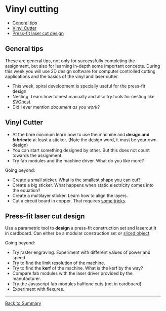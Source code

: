 # Vinyl cutting

* [General tips](#general-tips)
* [Vinyl Cutter](#vinyl-cutter)
* [Press-fit laser cut design](#press-fit-laser-cut-design)

## General tips

These are general tips, not only for successfully completing the assignment, but also for learning in-depth some important concepts. During this week you will use 2D design software for computer controlled cutting applications and the basics of the vinyl and laser cutter.

* This week, spiral development is specially useful for the press-fit design.
* Nesting. Learn how to nest manually and also try tools for nesting like [SVGnest](https://github.com/Jack000/SVGnest).
* Did I ever mention _document as you work_?

## Vinyl Cutter

* At the bare minimum learn how to use the machine and **design and fabricate** at least a sticker. (Note the design word, it must be your own design)
* You can start something designed by other. But this does not count towards the assignment.
* Try fab modules and the machine driver. What do you like more?

Going beyond:

* Create a small sticker. What is the smallest shape you can cut?
* Create a big sticker. What happens when static electricity comes into the equation?
* Create a multilayer sticker. Learn how to align the layers.
* Cut a circuit board in copper. That requires [some tricks](http://fab.cba.mit.edu/content/processes/PCB/vinylcut.html).

## Press-fit laser cut design

Use a parametric tool to **design** a press-fit construction set and lasercut it in cardboard. Can either be a modular construction set or [sliced object](http://fab.cba.mit.edu/classes/863.12/people/dsawada/w2.html).

Going beyond:

* Try raster engraving. Experiment with different values of power and speed.
* Try to find the limit resolution of the machine.
* Try to find the **kerf** of the machine. What is the kerf by the way?
* Compare fab modules with the laser driver provided by the manufacturer.
* Try the Javascript fab modules halftone cuts (not in cardboard).
* Experiment with flexures.

---
[Back to Summary](../summary.md)
